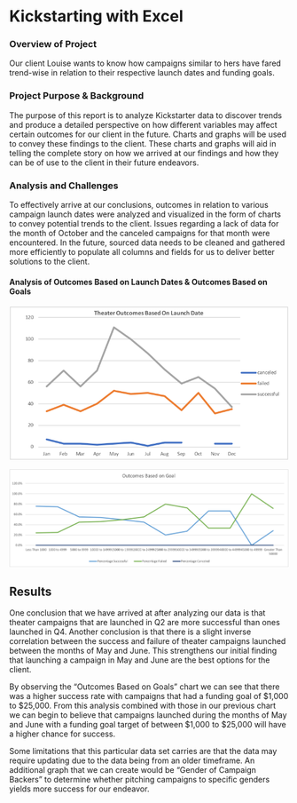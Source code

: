 # Kickstarting with Excel

### Overview of Project
Our client Louise wants to know how campaigns similar to hers have fared trend-wise in relation to their respective launch dates and funding goals. 
### Project Purpose & Background
The purpose of this report is to analyze Kickstarter data to discover trends and produce a detailed perspective on how different variables may affect certain outcomes for our client in the future. Charts and graphs will be used to convey these findings to the client. These charts and graphs will aid in telling the complete story on how we arrived at our findings and how they can be of use to the client in their future endeavors.

### Analysis and Challenges
To effectively arrive at our conclusions, outcomes in relation to various campaign launch dates were analyzed and visualized in the form of charts to convey potential trends to the client. Issues regarding a lack of data for the month of October and the canceled campaigns for that month were encountered. In the future, sourced data needs to be cleaned and gathered more efficiently to populate all columns and fields for us to deliver better solutions to the client.
#### Analysis of Outcomes Based on Launch Dates & Outcomes Based on Goals
![Launch Date](Resources/Theater_Outcomes_vs_Launch.png)

![Goals](Resources/Outcomes_vs_Goals.png)

## Results
One conclusion that we have arrived at after analyzing our data is that theater campaigns that are launched in Q2 are more successful than ones launched in Q4. Another conclusion is that there is a slight inverse correlation between the success and failure of theater campaigns launched between the months of May and June. This strengthens our initial finding that launching a campaign in May and June are the best options for the client.

By observing the “Outcomes Based on Goals” chart we can see that there was a higher success rate with campaigns that had a funding goal of $1,000 to $25,000. From this analysis combined with those in our previous chart we can begin to believe that campaigns launched during the months of May and June with a funding goal target of between $1,000 to $25,000 will have a higher chance for success.

Some limitations that this particular data set carries are that the data may require updating due to the data being from an older timeframe. An additional graph that we can create would be “Gender of Campaign Backers” to determine whether pitching campaigns to specific genders yields more success for our endeavor.

